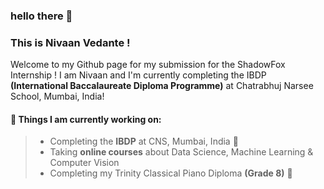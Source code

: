 ### hello there 👋 
### This is Nivaan Vedante !
Welcome to my Github page for my submission for the ShadowFox Internship ! I am Nivaan and I'm currently completing the IBDP __(International Baccalaureate Diploma Programme)__ at Chatrabhuj Narsee School, Mumbai, India!  


#### 🎯 Things I am currently working on: 
> - Completing the __IBDP__ at CNS, Mumbai, India 🏫
> - Taking __online courses__ about Data Science, Machine Learning & Computer Vision 
> - Completing my Trinity Classical Piano Diploma __(Grade 8)__ 🎹

